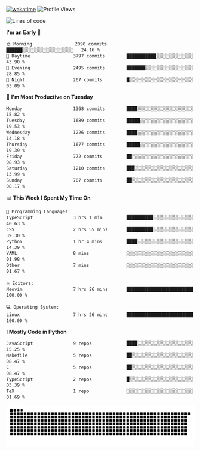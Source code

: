 [![wakatime](https://wakatime.com/badge/user/b920b284-3cde-4cd4-b72e-f7f22d050b16.svg)](https://wakatime.com/@b920b284-3cde-4cd4-b72e-f7f22d050b16)
![Profile Views](http://img.shields.io/badge/Profile%20Views-4586-blue)
<!--START_SECTION:waka-->
![Lines of code](https://img.shields.io/badge/From%20Hello%20World%20I%27ve%20Written-6.8%20million%20lines%20of%20code-blue)

**I'm an Early 🐤** 

```text
🌞 Morning                2090 commits        ██████░░░░░░░░░░░░░░░░░░░   24.16 % 
🌆 Daytime                3797 commits        ███████████░░░░░░░░░░░░░░   43.90 % 
🌃 Evening                2495 commits        ███████░░░░░░░░░░░░░░░░░░   28.85 % 
🌙 Night                  267 commits         █░░░░░░░░░░░░░░░░░░░░░░░░   03.09 % 
```
📅 **I'm Most Productive on Tuesday** 

```text
Monday                   1368 commits        ████░░░░░░░░░░░░░░░░░░░░░   15.82 % 
Tuesday                  1689 commits        █████░░░░░░░░░░░░░░░░░░░░   19.53 % 
Wednesday                1226 commits        ████░░░░░░░░░░░░░░░░░░░░░   14.18 % 
Thursday                 1677 commits        █████░░░░░░░░░░░░░░░░░░░░   19.39 % 
Friday                   772 commits         ██░░░░░░░░░░░░░░░░░░░░░░░   08.93 % 
Saturday                 1210 commits        ███░░░░░░░░░░░░░░░░░░░░░░   13.99 % 
Sunday                   707 commits         ██░░░░░░░░░░░░░░░░░░░░░░░   08.17 % 
```


📊 **This Week I Spent My Time On** 

```text
💬 Programming Languages: 
TypeScript               3 hrs 1 min         ██████████░░░░░░░░░░░░░░░   40.63 % 
CSS                      2 hrs 55 mins       ██████████░░░░░░░░░░░░░░░   39.30 % 
Python                   1 hr 4 mins         ████░░░░░░░░░░░░░░░░░░░░░   14.39 % 
YAML                     8 mins              ░░░░░░░░░░░░░░░░░░░░░░░░░   01.98 % 
Other                    7 mins              ░░░░░░░░░░░░░░░░░░░░░░░░░   01.67 % 

🔥 Editors: 
Neovim                   7 hrs 26 mins       █████████████████████████   100.00 % 

💻 Operating System: 
Linux                    7 hrs 26 mins       █████████████████████████   100.00 % 
```

**I Mostly Code in Python** 

```text
JavaScript               9 repos             ████░░░░░░░░░░░░░░░░░░░░░   15.25 % 
Makefile                 5 repos             ██░░░░░░░░░░░░░░░░░░░░░░░   08.47 % 
C                        5 repos             ██░░░░░░░░░░░░░░░░░░░░░░░   08.47 % 
TypeScript               2 repos             █░░░░░░░░░░░░░░░░░░░░░░░░   03.39 % 
TeX                      1 repo              ░░░░░░░░░░░░░░░░░░░░░░░░░   01.69 % 
```




<!--END_SECTION:waka-->
![Snake animation](https://raw.githubusercontent.com/timmypidashev/timmypidashev/main/commits.svg)
